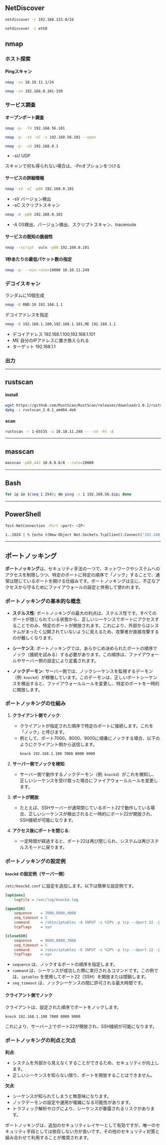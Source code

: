 ## NetDiscover
```bash
netdiscover -r 192.168.133.0/24
```
```bash
netdiscover -i eth0
```
## nmap
### ホスト探索 
#### 
#### Pingスキャン
```bash
nmap -sn 10.10.11.1/24
```
```bash
nmap -sn 192.168.0.101-150
```
### サービス調査
#### オープンポート調査
```bash
nmap -p- -T4 192.168.56.101
```
```bash
nmap -p- -sV -sC -v 192.168.56.101 --open
```
```bash
nmap -p- -sU 192.168.0.1
```
- -sU UDP

スキャンで何も得られない場合は、-Pnオプションをつける

#### サービスの詳細情報
```bash
nmap -sV -sC -p80 192.168.0.101
```
- -sV バージョン検出 
- -sC スクリプトスキャン
  
```bash
nmap -A -p80 192.168.0.101
```
- -A OS検出、バージョン検出、スクリプトスキャン、traceroute
#### サービスの既知の脆弱性
```bash
nmap --script  vuln -p80 192.168.0.101
```
#### 1秒あたりの最低パケット数の指定
```bash
nmap -p- --min-rate=10000 10.10.11.249
```
### デコイスキャン
ランダムに10個生成
```bash
nmap -D RND:10 192.168.1.1
```
デコイアドレスを指定
```bash
nmap -D 192.168.1.100,192.168.1.101,ME 192.168.1.1
```
- デコイアドレス 192.168.1.100,192.168.1.101
- ME 自分のIPアドレスに置き換えられる
- ターゲット 192.168.1.1

### 出力


---
## rustscan
#### install
```bash
wget https://github.com/RustScan/RustScan/releases/download/2.0.1/rustscan_2.0.1_amd64.deb
dpkg -i rustscan_2.0.1_amd64.deb
```
#### scan
```bash
rustscan -r 1-65535 -a 10.10.11.248 -- -sV -Pn -A
```
---
## masscan
```bash
masscan -p80,443 10.0.0.0/8 --rate=10000
```
---
## Bash
```bash
for ip in $(seq 1 254); do ping -c 1 192.168.56.$ip; done
```
---
## PowerShell
```bash
Test-NetConnection -Port <port> <IP>   
```
```bash
1..1024 | % {echo ((New-Object Net.Sockets.TcpClient).Connect("192.168..0.1", $_)) "TCP port $_ is open"} 2>$null
```
---

## ポートノッキング
**ポートノッキング**は、セキュリティ手法の一つで、ネットワークやシステムへのアクセスを制限しつつ、特定のポートに特定の順序で「ノック」することで、通常は閉じているポートを開ける仕組みです。ポートノッキングは主に、不正なアクセスから守るためにファイアウォールの設定と併用して使われます。

### ポートノッキングの基本的な概念

- **ステルス性**: ポートノッキングの最大の利点は、ステルス性です。すべてのポートが閉じられている状態から、正しいシーケンスでポートにアクセスすることでのみ、特定のポートが開放されます。これにより、外部からはシステムがまったく公開されていないように見えるため、攻撃者が直接攻撃するのが難しくなります。

- **シーケンス**: ポートノッキングでは、あらかじめ決められたポートの順序でノック（接続を試みる）する必要があります。この順序は、ファイアウォールやサーバー側の設定により定義されます。

- **ノックデーモン**: サーバー側では、ノックシーケンスを監視するデーモン（例: `knockd`）が稼働しています。このデーモンは、正しいポートシーケンスを検出すると、ファイアウォールルールを変更し、特定のポートを一時的に開放します。

### ポートノッキングの仕組み

1. **クライアント側でノック**:
   - クライアントが指定された順序で特定のポートに接続します。これを「ノック」と呼びます。
   - 例として、ポート7000、8000、9000に順番にノックする場合、以下のようにクライアント側から送信します。
     ```bash
     knock 192.168.1.100 7000 8000 9000
     ```

2. **サーバー側でノックを検知**:
   - サーバー側で動作するノックデーモン（例: `knockd`）がこれを検知し、正しいシーケンスを受け取った場合にファイアウォールルールを変更します。

3. **ポートが開放**:
   - たとえば、SSHサーバーが通常閉じているポート22で動作している場合、正しいシーケンスが検出されると一時的にポート22が開放され、SSH接続が可能になります。

4. **アクセス後にポートを閉じる**:
   - 一定時間が経過すると、ポート22は再び閉じられ、システムは再びステルスモードに戻ります。

### ポートノッキングの設定例

#### `knockd` の設定例（サーバー側）

`/etc/knockd.conf` に設定を追加します。以下は簡単な設定例です。

```ini
[options]
    logfile = /var/log/knockd.log

[openSSH]
    sequence    = 7000,8000,9000
    seq_timeout = 5
    command     = /sbin/iptables -A INPUT -s %IP% -p tcp --dport 22 -j ACCEPT
    tcpflags    = syn

[closeSSH]
    sequence    = 9000,8000,7000
    seq_timeout = 5
    command     = /sbin/iptables -D INPUT -s %IP% -p tcp --dport 22 -j ACCEPT
    tcpflags    = syn
```

- `sequence` は、ノックするポートの順序を指定します。
- `command` は、シーケンスが成功した際に実行されるコマンドです。この例では、`iptables` を使用してポート22（SSH）を開放または閉鎖します。
- `seq_timeout` は、ノックシーケンスの間に許可される最大時間です。

#### クライアント側でノック

クライアントは、設定された順序でポートをノックします。

```bash
knock 192.168.1.100 7000 8000 9000
```

これにより、サーバー上でポート22が開放され、SSH接続が可能になります。

### ポートノッキングの利点と欠点

**利点**:
- システムを外部から見えなくすることができるため、セキュリティが向上します。
- 正しいシーケンスを知らない限り、ポートを開放することはできません。

**欠点**:
- シーケンスが知られてしまうと無意味になります。
- ノックデーモンの設定や運用が複雑になる可能性があります。
- トラフィック解析やログにより、シーケンスが暴露されるリスクがあります。

ポートノッキングは、追加のセキュリティレイヤーとして有効ですが、唯一のセキュリティ手段としては依存しない方が良いです。その他のセキュリティ対策と組み合わせて利用することが推奨されます。



